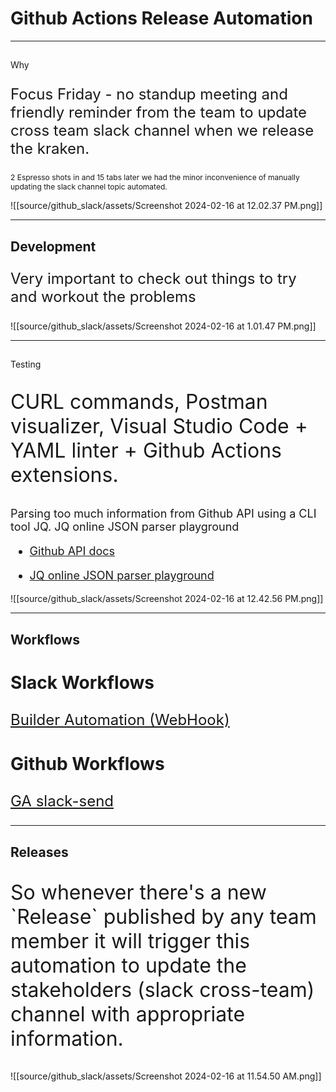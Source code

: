 
# Github Actions Release Automation

---
## 

<grid  drag="100 100" drop="center"  flow="col">
Why

<p style="font-size:24px">
Focus Friday - no standup meeting and friendly reminder from the team to update cross team slack channel when we release the kraken.
</p>

<p style="font-size:12px">
2 Espresso shots in and 15 tabs later we had the minor inconvenience of manually updating the slack channel topic automated.
</p>

![[source/github_slack/assets/Screenshot 2024-02-16 at 12.02.37 PM.png]]

</grid>

---

## Development

<p style="font-size:24px">
Very important to check out things to try and workout the problems
</p>

![[source/github_slack/assets/Screenshot 2024-02-16 at 1.01.47 PM.png]]


---

## 



<grid drag="90 20" drop="5 10">
Testing
<p style="font-size:32px">
CURL commands, Postman visualizer, Visual Studio Code + YAML linter + Github Actions extensions.
</p>

</grid>

<grid drag="25 55" drop="5 -10">
<p style="font-size:18px">
Parsing too much information from Github API using a CLI tool JQ. JQ online JSON parser playground
</p>

</grid>

<grid drag="25 20" drop="5 70" style="font-size:18px">

- [Github API docs](https://docs.github.com/en/rest/releases/releases?apiVersion=2022-11-28#get-the-latest-release)

- [JQ online JSON parser playground](https://github.com/jqlang/jq)
</grid>

<grid drag="60 55" drop="-5 -10">

![[source/github_slack/assets/Screenshot 2024-02-16 at 12.42.56 PM.png]]
</grid>

---


## Workflows





<grid drag="50 20" drop="5 70" style="font-size:24px">

### Slack Workflows

[Builder Automation (WebHook)](https://slack.com/shortcuts/Ft06KXCD5S72/bbaba72122c80e8f345cd0eaf003071d)


</grid>

<grid drag="50 20" drop="55 70" style="font-size:24px">

### Github Workflows

[GA slack-send](https://github.com/marketplace/actions/slack-send)

</grid>





---

## Releases

<p style="font-size:32px">
So whenever there's a new `Release` published by any team member it will trigger this automation to update the stakeholders (slack cross-team) channel with appropriate information.
</p>

![[source/github_slack/assets/Screenshot 2024-02-16 at 11.54.50 AM.png]]